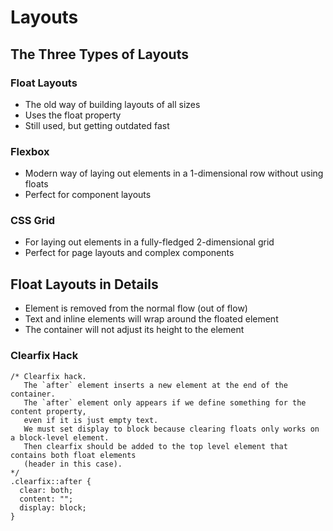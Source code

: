 # Layouts

## The Three Types of Layouts

### Float Layouts

- The old way of building layouts of all sizes
- Uses the float property
- Still used, but getting outdated fast

### Flexbox

- Modern way of laying out elements in a 1-dimensional row without using floats
- Perfect for component layouts

### CSS Grid

- For laying out elements in a fully-fledged 2-dimensional grid
- Perfect for page layouts and complex components

## Float Layouts in Details

- Element is removed from the normal flow (out of flow)
- Text and inline elements will wrap around the floated element
- The container will not adjust its height to the element

### Clearfix Hack

```
/* Clearfix hack.
   The `after` element inserts a new element at the end of the container.
   The `after` element only appears if we define something for the content property,
   even if it is just empty text.
   We must set display to block because clearing floats only works on a block-level element.
   Then clearfix should be added to the top level element that contains both float elements
   (header in this case).
*/
.clearfix::after {
  clear: both;
  content: "";
  display: block;
}
```
